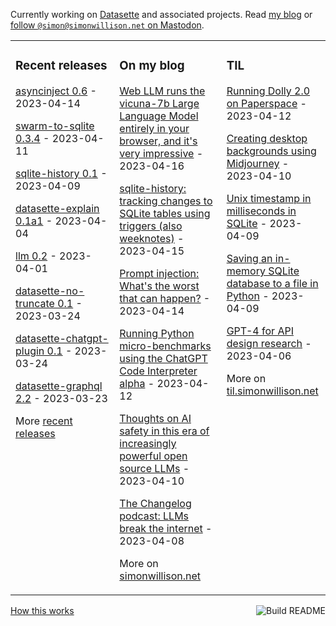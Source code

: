 Currently working on [Datasette](https://datasette.io/) and associated projects. Read [my blog](https://simonwillison.net/) or <a href="https://fedi.simonwillison.net/@simon">follow `@simon@simonwillison.net` on Mastodon</a>.

<table><tr><td valign="top" width="33%">

### Recent releases
<!-- recent_releases starts -->
[asyncinject 0.6](https://github.com/simonw/asyncinject/releases/tag/0.6) - 2023-04-14

[swarm-to-sqlite 0.3.4](https://github.com/dogsheep/swarm-to-sqlite/releases/tag/0.3.4) - 2023-04-11

[sqlite-history 0.1](https://github.com/simonw/sqlite-history/releases/tag/0.1) - 2023-04-09

[datasette-explain 0.1a1](https://github.com/simonw/datasette-explain/releases/tag/0.1a1) - 2023-04-04

[llm 0.2](https://github.com/simonw/llm/releases/tag/0.2) - 2023-04-01

[datasette-no-truncate 0.1](https://github.com/simonw/datasette-no-truncate/releases/tag/0.1) - 2023-03-24

[datasette-chatgpt-plugin 0.1](https://github.com/simonw/datasette-chatgpt-plugin/releases/tag/0.1) - 2023-03-24

[datasette-graphql 2.2](https://github.com/simonw/datasette-graphql/releases/tag/2.2) - 2023-03-23
<!-- recent_releases ends -->
More [recent releases](https://github.com/simonw/simonw/blob/main/releases.md)
</td><td valign="top" width="34%">

### On my blog
<!-- blog starts -->
[Web LLM runs the vicuna-7b Large Language Model entirely in your browser, and it's very impressive](http://simonwillison.net/2023/Apr/16/web-llm/) - 2023-04-16

[sqlite-history: tracking changes to SQLite tables using triggers (also weeknotes)](http://simonwillison.net/2023/Apr/15/sqlite-history/) - 2023-04-15

[Prompt injection: What's the worst that can happen?](http://simonwillison.net/2023/Apr/14/worst-that-can-happen/) - 2023-04-14

[Running Python micro-benchmarks using the ChatGPT Code Interpreter alpha](http://simonwillison.net/2023/Apr/12/code-interpreter/) - 2023-04-12

[Thoughts on AI safety in this era of increasingly powerful open source LLMs](http://simonwillison.net/2023/Apr/10/ai-safety/) - 2023-04-10

[The Changelog podcast: LLMs break the internet](http://simonwillison.net/2023/Apr/8/llms-break-the-internet/) - 2023-04-08
<!-- blog ends -->
More on [simonwillison.net](https://simonwillison.net/)
</td><td valign="top" width="33%">

### TIL
<!-- tils starts -->
[Running Dolly 2.0 on Paperspace](https://til.simonwillison.net/llms/dolly-2) - 2023-04-12

[Creating desktop backgrounds using Midjourney](https://til.simonwillison.net/midjourney/desktop-backgrounds) - 2023-04-10

[Unix timestamp in milliseconds in SQLite](https://til.simonwillison.net/sqlite/unix-timestamp-milliseconds-sqlite) - 2023-04-09

[Saving an in-memory SQLite database to a file in Python](https://til.simonwillison.net/sqlite/python-sqlite-memory-to-file) - 2023-04-09

[GPT-4 for API design research](https://til.simonwillison.net/gpt3/gpt4-api-design) - 2023-04-06
<!-- tils ends -->
More on [til.simonwillison.net](https://til.simonwillison.net/)
</td></tr></table>

<a href="https://github.com/simonw/simonw/actions"><img src="https://github.com/simonw/simonw/workflows/Build%20README/badge.svg" align="right" alt="Build README"></a> <a href="https://simonwillison.net/2020/Jul/10/self-updating-profile-readme/">How this works</a>
